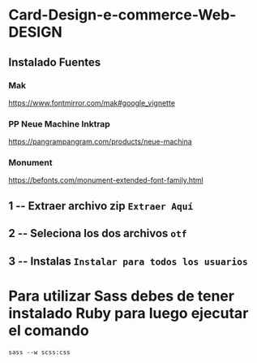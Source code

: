﻿# Card-Design-e-commerce-Web-DESIGN

## Instalado Fuentes
### Mak
https://www.fontmirror.com/mak#google_vignette
### PP Neue Machine Inktrap
https://pangrampangram.com/products/neue-machina
### Monument
https://befonts.com/monument-extended-font-family.html

## 1 -- Extraer archivo zip `Extraer Aquí`
## 2 -- Seleciona los dos archivos `otf`
## 3 -- Instalas `Instalar para todos los usuarios`


# Para utilizar Sass debes de tener instalado Ruby para luego ejecutar el comando
`sass --w scss:css`
